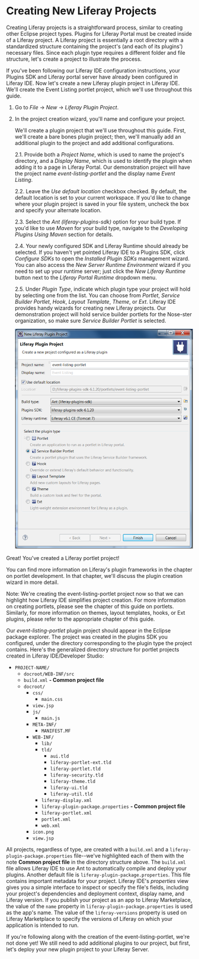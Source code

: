 # Creating New Liferay Projects

Creating Liferay projects is a straightforward process, similar to creating
other Eclipse project types. Plugins for Liferay Portal must be created inside
of a Liferay project. A Liferay project is essentially a root directory with a
standardized structure containing the project's (and each of its plugins')
necessary files. Since each plugin type requires a different folder and file
structure, let's create a project to illustrate the process.

If you've been following our Liferay IDE configuration instructions, your
Plugins SDK and Liferay portal server have already been configured in Liferay
IDE. Now let's create a new Liferay plugin project in Liferay IDE. We'll create
the Event Listing portlet project, which we'll use throughout this guide.

1.  Go to *File* &rarr; *New* &rarr; *Liferay Plugin Project*. 

2.  In the project creation wizard, you'll name and configure your project.

	We'll create a plugin project that we'll use throughout this guide.
	First, we'll create a bare bones plugin project; then, we'll manually add an
	additional plugin to the project and add additional configurations. 
	
	2.1. Provide both a *Project Name*, which is used to name the project's
	directory, and a *Display Name*, which is used to identify the plugin when
	adding it to a page in Liferay Portal. Our demonstration project will have
	the project name *event-listing-portlet* and the display name *Event
	Listing*.
	
	2.2. Leave the *Use default location* checkbox checked. By default, the
	default location is set to your current workspace. If you'd like to change
	where your plugin project is saved in your file system, uncheck the box and
	specify your alternate location. 
	
	2.3. Select the *Ant (liferay-plugins-sdk)* option for your build type. If
	you'd like to use *Maven* for your build type, navigate to the *Developing
	Plugins Using Maven* section for details.

    2.4. Your newly configured SDK and Liferay Runtime should already be
    selected. If you haven't yet pointed Liferay IDE to a Plugins SDK, click
    *Configure SDKs* to open the *Installed Plugin SDKs* management wizard. You
    can also access the *New Server Runtime Environment* wizard if you need to
    set up your runtime server; just click the *New Liferay Runtime* button next
    to the *Liferay Portal Runtime* dropdown menu.

    2.5. Under *Plugin Type*, indicate which plugin type your project will hold
    by selecting one from the list. You can choose from *Portlet*, *Service
    Builder Portlet*, *Hook*, *Layout Template*, *Theme*, or *Ext*. Liferay IDE
    provides handy wizards for creating new Liferay projects. Our demonstration
    project will hold service builder portlets for the Nose-ster organization,
    so make sure *Service Builder Portlet* is selected.

    ![Figure 10.5: The wizard for creating a new service builder portlet project uses the information you specify to customize various configuration files in the new project.](../../images/ide-new-liferay-project.png)

Great! You've created a Liferay portlet project! 

You can find more information on Liferay's plugin frameworks in the chapter on
portlet development. In that chapter, we'll discuss the plugin creation wizard
in more detail. 

Note: We're creating the event-listing-portlet project now so that we can
highlight how Liferay IDE simplifies project creation. For more information on
creating portlets, please see the chapter of this guide on portlets. Similarly,
for more information on themes, layout templates, hooks, or Ext plugins, please
refer to the appropriate chapter of this guide. 

Our *event-listing-portlet* plugin project should appear in the Eclipse package
explorer. The project was created in the plugins SDK you configured, under the
directory corresponding to the plugin type the project contains. Here's the
generalized directory structure for portlet projects created in Liferay
IDE/Developer Studio: 

- `PROJECT-NAME/`
    - `docroot/WEB-INF/src`
    - `build.xml` **- Common project file**
    - `docroot/`
        - `css/`
            - `main.css`
        - `view.jsp`
        - `js/`
            - `main.js`
        - `META-INF/`
            - `MANIFEST.MF`
        - `WEB-INF/`
            - `lib/`
            - `tld/`
                - `aui.tld`
                - `liferay-portlet-ext.tld`
                - `liferay-portlet.tld`
                - `liferay-security.tld`
                - `liferay-theme.tld`
                - `liferay-ui.tld`
                - `liferay-util.tld`
            - `liferay-display.xml`
            - `liferay-plugin-package.properties` **- Common project file**
            - `liferay-portlet.xml`
            - `portlet.xml`
            - `web.xml`
        - `icon.png`
        - `view.jsp`

All projects, regardless of type, are created with a `build.xml` and a
`liferay-plugin-package.properties` file--we've highlighted each of them with
the note **Common project file** in the directory structure above. The
`build.xml` file allows Liferay IDE to use Ant to automatically compile and
deploy your plugins. Another default file is
`liferay-plugin-package.properties`. This file contains important metadata for
your project. Liferay IDE's *properties* view gives you a simple interface to
inspect or specify the file's fields, including your project's dependencies and
deployment context, display name, and Liferay version. If you publish your
project as an app to Liferay Marketplace, the value of the `name` property in
`liferay-plugin-package.properties` is used as the app's name. The value of the
`liferay-versions` property is used on Liferay Marketplace to specify the
versions of Liferay on which your application is intended to run.

If you're following along with the creation of the event-listing-portlet, we're
not done yet! We still need to add additional plugins to our project, but first,
let's deploy your new plugin project to your Liferay Server. 
